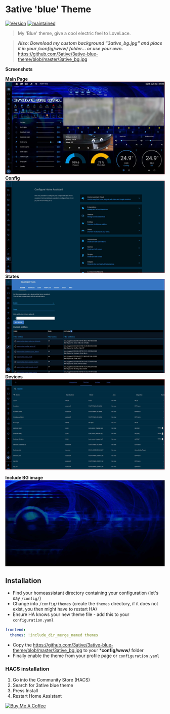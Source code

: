 # 3ative 'blue' Theme

[![Version](https://img.shields.io/badge/version-1.0-green.svg?style=flat-square&labelColor=2ea9f4&color=1473ae)](#) [![maintained](https://img.shields.io/maintenance/yes/2020.svg?style=flat-square&labelColor=2ea9f4&color=1473ae)](#)

> My 'Blue' theme, give a cool electric feel to LoveLace.

> ***Also: Download my custom background "3ative_bg.jpg" and place it in your **/config/www/** folder... or use your own.***
https://github.com/3ative/3ative-blue-theme/blob/master/3ative_bg.jpg

**Screenshots**

**Main Page**
![1](https://github.com/3ative/3ative-blue-theme/blob/master/screenshots/01-front.JPG)
**Config**
![2](https://github.com/3ative/3ative-blue-theme/blob/master/screenshots/02%20config.JPG)
**States**
![3](https://github.com/3ative/3ative-blue-theme/blob/master/screenshots/03%20States.JPG)
**Devices**
![4](https://github.com/3ative/3ative-blue-theme/blob/master/screenshots/04%20devices.JPG)

**Include BG image**
![5](https://github.com/3ative/3ative-blue-theme/blob/master/3ative_bg.jpg)

## Installation

* Find your homeassistant directory containing your configuration (let's say `/config/`)
* Change into `/config/themes` (create the `themes` directory, if it does not exist, you then might have to restart HA)
* Ensure HA knows your new theme file - add this to your `configuration.yaml`
``` yaml
frontend:
  themes: !include_dir_merge_named themes
```
* Copy the https://github.com/3ative/3ative-blue-theme/blob/master/3ative_bg.jpg to your ***config/www/** folder
* Finally enable the theme from your profile page or `configuration.yaml`

### HACS installation
1. Go into the Community Store (HACS)
2. Search for 3ative blue theme
3. Press Install
4. Restart Home Assistant

<a href="https://www.buymeacoffee.com/3ative" target="_blank"><img src="https://cdn.buymeacoffee.com/buttons/default-blue.png" alt="Buy Me A Coffee" style="height: 51px !important;width: 217px !important;" ></a>
